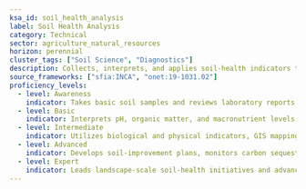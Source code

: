 ```yaml
---
ksa_id: soil_health_analysis
label: Soil Health Analysis
category: Technical
sector: agriculture_natural_resources
horizon: perennial
cluster_tags: ["Soil Science", "Diagnostics"]
description: Collects, interprets, and applies soil-health indicators to guide management decisions for long-term productivity.
source_frameworks: ["sfia:INCA", "onet:19-1031.02"]
proficiency_levels:
  - level: Awareness
    indicator: Takes basic soil samples and reviews laboratory reports.
  - level: Basic
    indicator: Interprets pH, organic matter, and macronutrient levels to adjust inputs.
  - level: Intermediate
    indicator: Utilizes biological and physical indicators, GIS mapping, and trend analysis.
  - level: Advanced
    indicator: Develops soil-improvement plans, monitors carbon sequestration, and mitigates salinity/erosion.
  - level: Expert
    indicator: Leads landscape-scale soil-health initiatives and advances research-based standards.
---
```

